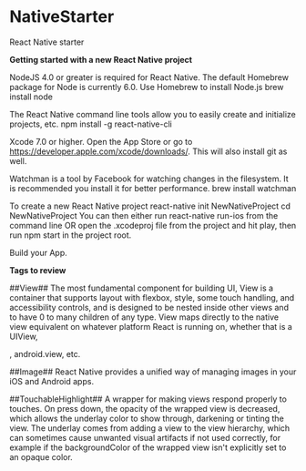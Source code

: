 # NativeStarter
React Native starter 

**Getting started with a new React Native project**

NodeJS 4.0 or greater is required for React Native. The default Homebrew package for Node is currently 6.0.
Use Homebrew to install Node.js
brew install node

The React Native command line tools allow you to easily create and initialize projects, etc.
npm install -g react-native-cli

Xcode 7.0 or higher. Open the App Store or go to https://developer.apple.com/xcode/downloads/. This will also install git as well.

Watchman is a tool by Facebook for watching changes in the filesystem. It is recommended you install it for better performance.
brew install watchman

To create a new React Native project
react-native init NewNativeProject
cd NewNativeProject
You can then either run react-native run-ios from the command line OR 
open the .xcodeproj file from the project and hit play, then run npm start in the project root.

Build your App.

**Tags to review**

##View## 
The most fundamental component for building UI, View is a container that supports layout with flexbox, style, some touch handling, and accessibility controls, and is designed to be nested inside other views and to have 0 to many children of any type. View maps directly to the native view equivalent on whatever platform React is running on, whether that is a UIView, <div>, android.view, etc. 

##Image##
React Native provides a unified way of managing images in your iOS and Android apps. 

##TouchableHighlight##
A wrapper for making views respond properly to touches. On press down, the opacity of the wrapped view is decreased, which allows the underlay color to show through, darkening or tinting the view. The underlay comes from adding a view to the view hierarchy, which can sometimes cause unwanted visual artifacts if not used correctly, for example if the backgroundColor of the wrapped view isn't explicitly set to an opaque color.


